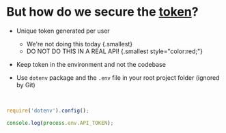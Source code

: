 <h1>But how do we secure the <span style="text-decoration:underline;">token</span>?</h1>

* Unique token generated per user
  * We're not doing this today {.smallest}
  * DO NOT DO THIS IN A REAL API!  {.smallest style="color:red;"}

* Keep token in the environment and not the codebase

* Use `dotenv` package and the `.env` file in your root project folder (ignored by Git)

&nbsp;

```js
require('dotenv').config();

console.log(process.env.API_TOKEN);
```
